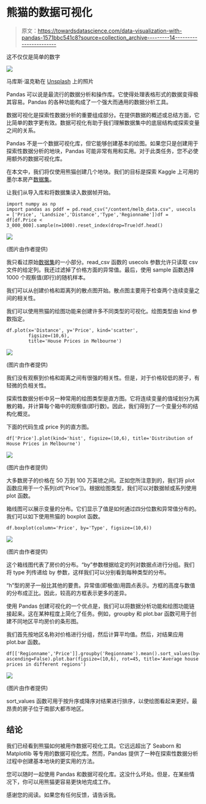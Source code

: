 # 熊猫的数据可视化

> 原文：<https://towardsdatascience.com/data-visualization-with-pandas-1571bbc541c8?source=collection_archive---------14----------------------->

这不仅仅是简单的数字

![](img/a90b35a03b42aedabb8244806c66b076.png)

马库斯·温克勒在 [Unsplash](https://unsplash.com/s/photos/graphs?utm_source=unsplash&utm_medium=referral&utm_content=creditCopyText) 上的照片

Pandas 可以说是最流行的数据分析和操作库。它使得处理表格形式的数据变得极其容易。Pandas 的各种功能构成了一个强大而通用的数据分析工具。

数据可视化是探索性数据分析的重要组成部分。在提供数据的概述或总结方面，它比简单的数字更有效。数据可视化有助于我们理解数据集中的底层结构或探索变量之间的关系。

Pandas 不是一个数据可视化库，但它能够创建基本的绘图。如果您只是创建用于探索性数据分析的地块，Pandas 可能非常有用和实用。对于此类任务，您不必使用额外的数据可视化库。

在本文中，我们将仅使用熊猫创建几个地块。我们的目标是探索 Kaggle 上可用的墨尔本房产[数据集](https://www.kaggle.com/dansbecker/melbourne-housing-snapshot)。

让我们从导入库和将数据集读入数据帧开始。

```
import numpy as np
import pandas as pddf = pd.read_csv("/content/melb_data.csv", usecols = ['Price', 'Landsize','Distance','Type','Regionname'])df = df[df.Price < 3_000_000].sample(n=1000).reset_index(drop=True)df.head()
```

![](img/b9db96866f03250e5218da38c42a363b.png)

(图片由作者提供)

我只看过原始[数据集](https://www.kaggle.com/dansbecker/melbourne-housing-snapshot)的一小部分。read_csv 函数的 usecols 参数允许只读取 csv 文件的给定列。我还过滤掉了价格方面的异常值。最后，使用 sample 函数选择 1000 个观察值(即行)的随机样本。

我们可以从创建价格和距离列的散点图开始。散点图主要用于检查两个连续变量之间的相关性。

我们可以使用熊猫的绘图功能来创建许多不同类型的可视化。绘图类型由 kind 参数指定。

```
df.plot(x='Distance', y='Price', kind='scatter',
        figsize=(10,6),
        title='House Prices in Melbourne')
```

![](img/c3a4701a2c319b444fa897259cb52869.png)

(图片由作者提供)

我们没有观察到价格和距离之间有很强的相关性。但是，对于价格较低的房子，有轻微的负相关性。

探索性数据分析中另一种常用的绘图类型是直方图。它将连续变量的值域划分为离散的箱，并计算每个箱中的观察值(即行数)。因此，我们得到了一个变量分布的结构化概览。

下面的代码生成 price 列的直方图。

```
df['Price'].plot(kind='hist', figsize=(10,6), title='Distribution of House Prices in Melbourne')
```

![](img/dc7d6a3d9ed871c87f56e61962828164.png)

(图片由作者提供)

大多数房子的价格在 50 万到 100 万英镑之间。正如您所注意到的，我们将 plot 函数应用于一个系列(df['Price'])。根据绘图类型，我们可以对数据帧或系列使用 plot 函数。

箱线图可以展示变量的分布。它们显示了值是如何通过四分位数和异常值分布的。我们可以如下使用熊猫的 boxplot 函数。

```
df.boxplot(column='Price', by='Type', figsize=(10,6))
```

![](img/96961df36e21e0fe0b673da795212537.png)

(图片由作者提供)

这个箱线图代表了房价的分布。“by”参数根据给定的列对数据点进行分组。我们将 type 列传递给 by 参数，这样我们可以分别看到每种类型的分布。

“h”型的房子一般比其他的要贵。异常值(即极值)用圆点表示。方框的高度与数值的分布成正比。因此，较高的方框表示更多的差异。

使用 Pandas 创建可视化的一个优点是，我们可以将数据分析功能和绘图功能链接起来。这在某种程度上简化了任务。例如，groupby 和 plot.bar 函数可用于创建不同地区平均房价的条形图。

我们首先按地区名称对价格进行分组，然后计算平均值。然后，对结果应用 plot.bar 函数。

```
df[['Regionname','Price']].groupby('Regionname').mean().sort_values(by='Price', ascending=False).plot.bar(figsize=(10,6), rot=45, title='Average house prices in different regions')
```

![](img/0c14b1ee5dbae1f725b7c4c3bd2ff30b.png)

(图片由作者提供)

sort_values 函数可用于按升序或降序对结果进行排序，以使绘图看起来更好。最昂贵的房子位于南部大都市地区。

## 结论

我们已经看到熊猫如何被用作数据可视化工具。它远远超出了 Seaborn 和 Matplotlib 等专用的数据可视化库。然而，Pandas 提供了一种在探索性数据分析过程中创建基本地块的更实用的方法。

您可以随时一起使用 Pandas 和数据可视化库。这没什么坏处。但是，在某些情况下，你可以用熊猫更容易更快地完成工作。

感谢您的阅读。如果您有任何反馈，请告诉我。